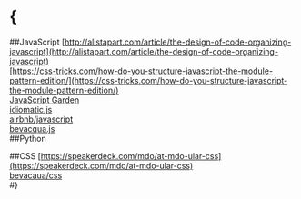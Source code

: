 # {
##JavaScript
[http://alistapart.com/article/the-design-of-code-organizing-javascript](http://alistapart.com/article/the-design-of-code-organizing-javascript)  
[https://css-tricks.com/how-do-you-structure-javascript-the-module-pattern-edition/](https://css-tricks.com/how-do-you-structure-javascript-the-module-pattern-edition/)  
[JavaScript Garden](http://bonsaiden.github.io/JavaScript-Garden/zhtw/)  
[idiomatic.js](https://github.com/rwaldron/idiomatic.js)  
[airbnb/javascript](https://github.com/airbnb/javascript)  
[bevacqua.js](https://github.com/bevacqua/js)  
##Python


##CSS
[https://speakerdeck.com/mdo/at-mdo-ular-css](https://speakerdeck.com/mdo/at-mdo-ular-css)  
[bevacaua/css](https://github.com/bevacqua/css)  
#}
